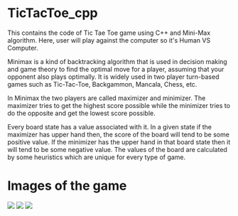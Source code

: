 # TicTacToe_cpp
This contains the code of Tic Tae Toe game using C++ and Mini-Max algorithm.
Here, user will play against the computer so it's Human VS Computer.

Minimax is a kind of backtracking algorithm that is used in decision making and game theory to find the optimal move for a player, assuming that your opponent also plays optimally. It is widely used in two player turn-based games such as Tic-Tac-Toe, Backgammon, Mancala, Chess, etc.

In Minimax the two players are called maximizer and minimizer. The maximizer tries to get the highest score possible while the minimizer tries to do the opposite and get the lowest score possible.

Every board state has a value associated with it. In a given state if the maximizer has upper hand then, the score of the board will tend to be some positive value. If the minimizer has the upper hand in that board state then it will tend to be some negative value. The values of the board are calculated by some heuristics which are unique for every type of game.

# Images of the game 
![](https://github.com/Akashsingh1118/TicTaeToe_cpp/blob/main/images/image1.jpg)
![](https://github.com/Akashsingh1118/TicTaeToe_cpp/blob/main/images/image2.jpg)
![](https://github.com/Akashsingh1118/TicTaeToe_cpp/blob/main/images/image3.jpg)
